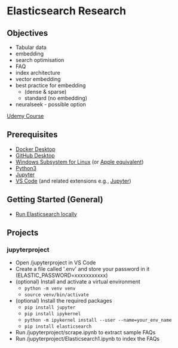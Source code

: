 # Elasticsearch Research

## Objectives
- Tabular data
- embedding
- search optimisation
- FAQ
- index architecture
- vector embedding
- best practice for embedding 	
    - (dense & sparse)
    - standard (no embedding)		
- neuralseek - possible option

[Udemy Course](https://ibm-learning.udemy.com/course/elasticsearch-7-and-elastic-stack/learn/lecture/24785894)

## Prerequisites
- [Docker Desktop](https://www.docker.com/products/docker-desktop)
- [GitHub Desktop](https://desktop.github.com/)
- [Windows Subsystem for Linux](https://docs.microsoft.com/en-us/windows/wsl/install) (or [Apple equivalent](https://developer.apple.com/support/unix/))
- [Python3](https://www.python.org/downloads/)
- [Jupyter](https://jupyter.org/install)
- [VS Code](https://code.visualstudio.com/) (and related extensions e.g., [Jupyter](https://marketplace.visualstudio.com/items?itemName=ms-toolsai.jupyter))


## Getting Started (General)
- [Run Elasticsearch locally](https://www.elastic.co/guide/en/elasticsearch/reference/current/run-elasticsearch-locally.html)


## Projects

### jupyterproject
- Open /jupyterproject in VS Code
- Create a file called '.env' and store your password in it (ELASTIC_PASSWORD=xxxxxxxxxxx)
- (optional) Install and activate a virtual environment
    - `python -m venv venv`
    - `source venv/bin/activate`
- (optional) Install the required packages
    - `pip install jupyter`
    - `pip install ipykernel`
    - `python -m ipykernel install --user --name=your_env_name`
    - `pip install elasticsearch`
- Run /jupyterproject/scrape.ipynb to extract sample FAQs
- Run /jupyterproject/Elasticsearch1.ipynb to index the FAQs
